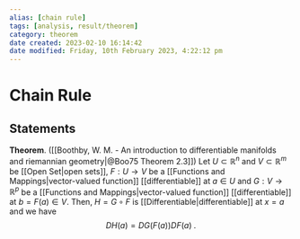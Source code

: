 ```yaml
---
alias: [chain rule]
tags: [analysis, result/theorem]
category: theorem
date created: 2023-02-10 16:14:42
date modified: Friday, 10th February 2023, 4:22:12 pm
---
```


# Chain Rule

## Statements

**Theorem**. ([[Boothby, W. M. - An introduction to differentiable manifolds and riemannian geometry|@Boo75 Theorem 2.3]]) Let $U\subset\mathbb{R}^n$ and $V\subset\mathbb{R}^m$ be [[Open Set|open sets]], $F:U\to V$ be a [[Functions and Mappings|vector-valued function]] [[differentiable]] at $a\in U$ and $G:V\to\mathbb{R}^p$ be a [[Functions and Mappings|vector-valued function]] [[differentiable]] at $b=F(a)\in V$. Then, $H=G\circ F$ is [[Differentiable|differentiable]] at $x=a$ and we have
$$DH(a)=DG(F(a))DF(a)\;.$$